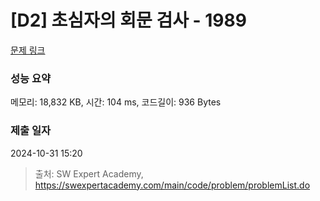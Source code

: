 # [D2] 초심자의 회문 검사 - 1989 

[문제 링크](https://swexpertacademy.com/main/code/problem/problemDetail.do?contestProbId=AV5PyTLqAf4DFAUq) 

### 성능 요약

메모리: 18,832 KB, 시간: 104 ms, 코드길이: 936 Bytes

### 제출 일자

2024-10-31 15:20



> 출처: SW Expert Academy, https://swexpertacademy.com/main/code/problem/problemList.do